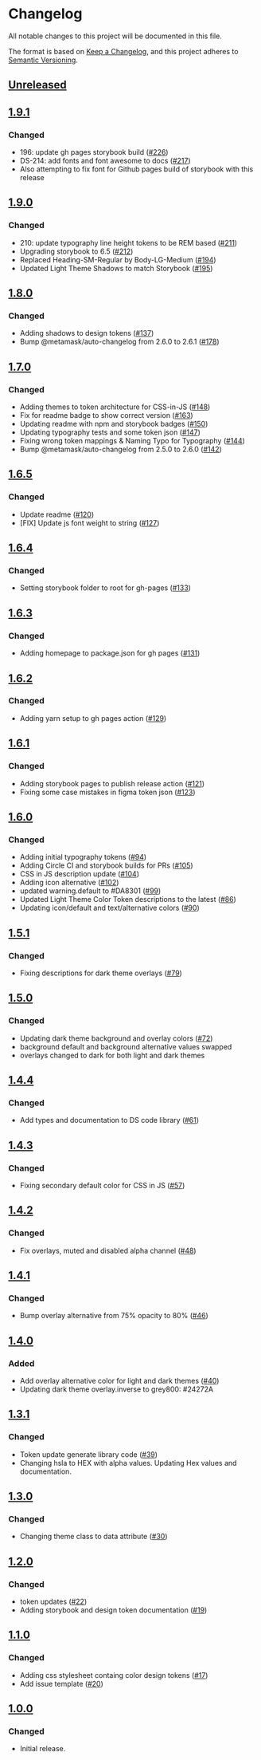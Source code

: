 # Changelog
All notable changes to this project will be documented in this file.

The format is based on [Keep a Changelog](https://keepachangelog.com/en/1.0.0/),
and this project adheres to [Semantic Versioning](https://semver.org/spec/v2.0.0.html).

## [Unreleased]

## [1.9.1]
### Changed
- 196: update gh pages storybook build ([#226](https://github.com/MetaMask/design-tokens/pull/226))
- DS-214: add fonts and font awesome to docs ([#217](https://github.com/MetaMask/design-tokens/pull/217))
- Also attempting to fix font for Github pages build of storybook with this release

## [1.9.0]
### Changed
- 210: update typography line height tokens to be REM based ([#211](https://github.com/MetaMask/design-tokens/pull/211))
- Upgrading storybook to 6.5 ([#212](https://github.com/MetaMask/design-tokens/pull/212))
- Replaced Heading-SM-Regular by Body-LG-Medium ([#194](https://github.com/MetaMask/design-tokens/pull/194))
- Updated Light Theme Shadows to match Storybook ([#195](https://github.com/MetaMask/design-tokens/pull/195))

## [1.8.0]
### Changed
- Adding shadows to design tokens ([#137](https://github.com/MetaMask/design-tokens/pull/137))
- Bump @metamask/auto-changelog from 2.6.0 to 2.6.1 ([#178](https://github.com/MetaMask/design-tokens/pull/178))

## [1.7.0]
### Changed
- Adding themes to token architecture for CSS-in-JS ([#148](https://github.com/MetaMask/design-tokens/pull/148))
- Fix for readme badge to show correct version ([#163](https://github.com/MetaMask/design-tokens/pull/163))
- Updating readme with npm and storybook badges ([#150](https://github.com/MetaMask/design-tokens/pull/150))
- Updating typography tests and some token json ([#147](https://github.com/MetaMask/design-tokens/pull/147))
- Fixing wrong token mappings & Naming Typo for Typography ([#144](https://github.com/MetaMask/design-tokens/pull/144))
- Bump @metamask/auto-changelog from 2.5.0 to 2.6.0 ([#142](https://github.com/MetaMask/design-tokens/pull/142))

## [1.6.5]
### Changed
- Update readme ([#120](https://github.com/MetaMask/design-tokens/pull/120))
- [FIX] Update js font weight to string ([#127](https://github.com/MetaMask/design-tokens/pull/127))

## [1.6.4]
### Changed
- Setting storybook folder to root for gh-pages ([#133](https://github.com/MetaMask/design-tokens/pull/133))

## [1.6.3]
### Changed
- Adding homepage to package.json for gh pages ([#131](https://github.com/MetaMask/design-tokens/pull/131))

## [1.6.2]
### Changed
- Adding yarn setup to gh pages action ([#129](https://github.com/MetaMask/design-tokens/pull/129))

## [1.6.1]
### Changed
- Adding storybook pages to publish release action ([#121](https://github.com/MetaMask/design-tokens/pull/121))
- Fixing some case mistakes in figma token json ([#123](https://github.com/MetaMask/design-tokens/pull/123))

## [1.6.0]
### Changed
- Adding initial typography tokens ([#94](https://github.com/MetaMask/design-tokens/pull/94))
- Adding Circle CI and storybook builds for PRs ([#105](https://github.com/MetaMask/design-tokens/pull/105))
- CSS in JS description update ([#104](https://github.com/MetaMask/design-tokens/pull/104))
- Adding icon alternative ([#102](https://github.com/MetaMask/design-tokens/pull/102))
- updated warning.default to #DA8301 ([#99](https://github.com/MetaMask/design-tokens/pull/99))
- Updated Light Theme Color Token descriptions to the latest ([#86](https://github.com/MetaMask/design-tokens/pull/86))
- Updating icon/default and text/alternative colors ([#90](https://github.com/MetaMask/design-tokens/pull/90))

## [1.5.1]
### Changed
- Fixing descriptions for dark theme overlays ([#79](https://github.com/MetaMask/design-tokens/pull/79))

## [1.5.0]
### Changed
- Updating dark theme background and overlay colors ([#72](https://github.com/MetaMask/design-tokens/pull/72))
- background default and background alternative values swapped
- overlays changed to dark for both light and dark themes

## [1.4.4]
### Changed
- Add types and documentation to DS code library ([#61](https://github.com/MetaMask/design-tokens/pull/61))

## [1.4.3]
### Changed
- Fixing secondary default color for CSS in JS ([#57](https://github.com/MetaMask/design-tokens/pull/57))

## [1.4.2]
### Changed
- Fix overlays, muted and disabled alpha channel ([#48](https://github.com/MetaMask/design-tokens/pull/48))

## [1.4.1]
### Changed
- Bump overlay alternative from 75% opacity to 80% ([#46](https://github.com/MetaMask/design-tokens/pull/46))

## [1.4.0]
### Added
- Add overlay alternative color for light and dark themes ([#40](https://github.com/MetaMask/design-tokens/pull/40))
- Updating dark theme overlay.inverse to grey800: #24272A

## [1.3.1]
### Changed
- Token update generate library code ([#39](https://github.com/MetaMask/design-tokens/pull/39))
- Changing hsla to HEX with alpha values. Updating Hex values and documentation.

## [1.3.0]
### Changed
- Changing theme class to data attribute ([#30](https://github.com/MetaMask/design-tokens/pull/30))

## [1.2.0]
### Changed
- token updates ([#22](https://github.com/MetaMask/design-tokens/pull/22))
- Adding storybook and design token documentation ([#19](https://github.com/MetaMask/design-tokens/pull/19))

## [1.1.0]
### Changed
- Adding css stylesheet containg color design tokens ([#17](https://github.com/MetaMask/design-tokens/pull/17))
- Add issue template ([#20](https://github.com/MetaMask/design-tokens/pull/20))

## [1.0.0]
### Changed
- Initial release.

[Unreleased]: https://github.com/MetaMask/design-tokens/compare/v1.9.1...HEAD
[1.9.1]: https://github.com/MetaMask/design-tokens/compare/v1.9.0...v1.9.1
[1.9.0]: https://github.com/MetaMask/design-tokens/compare/v1.8.0...v1.9.0
[1.8.0]: https://github.com/MetaMask/design-tokens/compare/v1.7.0...v1.8.0
[1.7.0]: https://github.com/MetaMask/design-tokens/compare/v1.6.5...v1.7.0
[1.6.5]: https://github.com/MetaMask/design-tokens/compare/v1.6.4...v1.6.5
[1.6.4]: https://github.com/MetaMask/design-tokens/compare/v1.6.3...v1.6.4
[1.6.3]: https://github.com/MetaMask/design-tokens/compare/v1.6.2...v1.6.3
[1.6.2]: https://github.com/MetaMask/design-tokens/compare/v1.6.1...v1.6.2
[1.6.1]: https://github.com/MetaMask/design-tokens/compare/v1.6.0...v1.6.1
[1.6.0]: https://github.com/MetaMask/design-tokens/compare/v1.5.1...v1.6.0
[1.5.1]: https://github.com/MetaMask/design-tokens/compare/v1.5.0...v1.5.1
[1.5.0]: https://github.com/MetaMask/design-tokens/compare/v1.4.4...v1.5.0
[1.4.4]: https://github.com/MetaMask/design-tokens/compare/v1.4.3...v1.4.4
[1.4.3]: https://github.com/MetaMask/design-tokens/compare/v1.4.2...v1.4.3
[1.4.2]: https://github.com/MetaMask/design-tokens/compare/v1.4.1...v1.4.2
[1.4.1]: https://github.com/MetaMask/design-tokens/compare/v1.4.0...v1.4.1
[1.4.0]: https://github.com/MetaMask/design-tokens/compare/v1.3.1...v1.4.0
[1.3.1]: https://github.com/MetaMask/design-tokens/compare/v1.3.0...v1.3.1
[1.3.0]: https://github.com/MetaMask/design-tokens/compare/v1.2.0...v1.3.0
[1.2.0]: https://github.com/MetaMask/design-tokens/compare/v1.1.0...v1.2.0
[1.1.0]: https://github.com/MetaMask/design-tokens/compare/v1.0.0...v1.1.0
[1.0.0]: https://github.com/MetaMask/design-tokens/releases/tag/v1.0.0
